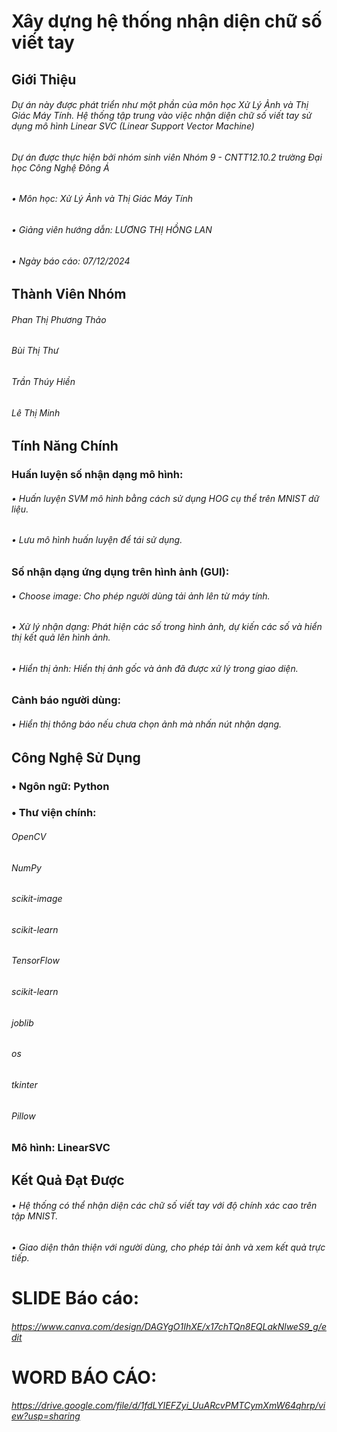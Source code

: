 # Xây dựng hệ thống nhận diện chữ số viết tay
## Giới Thiệu
###### Dự án này được phát triển như một phần của môn học Xử Lý Ảnh và Thị Giác Máy Tính. Hệ thống tập trung vào việc nhận diện chữ số viết tay  sử dụng mô hình Linear SVC (Linear Support Vector Machine)
###### Dự án được thực hiện bởi nhóm sinh viên Nhóm 9 - CNTT12.10.2 trường Đại học Công Nghệ Đông Á
###### •	Môn học: Xử Lý Ảnh và Thị Giác Máy Tính
###### •	Giảng viên hướng dẫn: LƯƠNG THỊ HỒNG LAN
###### •	Ngày báo cáo: 07/12/2024
## Thành Viên Nhóm
###### Phan Thị Phương Thảo
###### Bùi Thị Thư
###### Trần Thúy Hiền
###### Lê Thị Minh
## Tính Năng Chính
### Huấn luyện số nhận dạng mô hình:
###### •	Huấn luyện SVM mô hình bằng cách sử dụng HOG cụ thể trên MNIST dữ liệu.
###### •	Lưu mô hình huấn luyện để tái sử dụng.
### Số nhận dạng ứng dụng trên hình ảnh (GUI):
###### •	Choose image: Cho phép người dùng tải ảnh lên từ máy tính.
###### •	Xử lý nhận dạng: Phát hiện các số trong hình ảnh, dự kiến các số và hiển thị kết quả lên hình ảnh.
###### •	Hiển thị ảnh: Hiển thị ảnh gốc và ảnh đã được xử lý trong giao diện.
### Cảnh báo người dùng:
###### •	Hiển thị thông báo nếu chưa chọn ảnh mà nhấn nút nhận dạng.
## Công Nghệ Sử Dụng
### •	Ngôn ngữ: Python
### •	Thư viện chính:
###### OpenCV
###### NumPy
###### scikit-image
###### scikit-learn
###### TensorFlow
###### scikit-learn
###### joblib
###### os
###### tkinter
###### Pillow
### Mô hình: LinearSVC
## Kết Quả Đạt Được
###### •	 Hệ thống có thể nhận diện các chữ số viết tay với độ chính xác cao trên tập MNIST.
###### •	 Giao diện thân thiện với người dùng, cho phép tải ảnh và xem kết quả trực tiếp.
# SLIDE Báo cáo:
###### https://www.canva.com/design/DAGYgO1IhXE/x17chTQn8EQLakNlweS9_g/edit
# WORD BÁO CÁO:
###### https://drive.google.com/file/d/1fdLYIEFZyi_UuARcvPMTCymXmW64qhrp/view?usp=sharing

